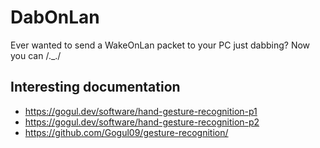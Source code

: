 # DabOnLan
Ever wanted to send a WakeOnLan packet to your PC just dabbing? Now you can /._./


## Interesting documentation
- https://gogul.dev/software/hand-gesture-recognition-p1
- https://gogul.dev/software/hand-gesture-recognition-p2
- https://github.com/Gogul09/gesture-recognition/
